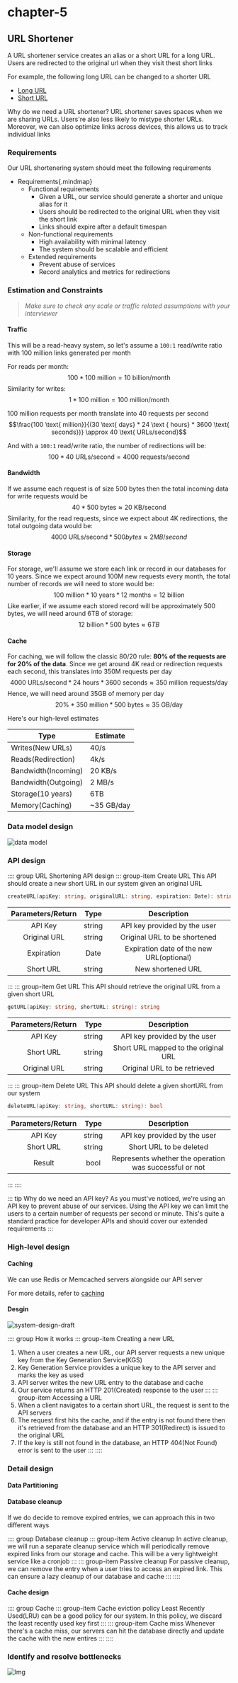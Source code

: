 # chapter-5

## URL Shortener

A URL shortener service creates an alias or a short URL for a long URL. Users are redirected to the original url when they visit thest short links

For example, the following long URL can be changed to a shorter URL
+ [Long URL](https://karanpratapsingh.com/courses/system-design/url-shortener)
+ [Short URL](https://bit.ly/3I71d3o)

Why do we need a URL shortener? URL shortener saves spaces when we are sharing URLs. Users're also less likely to mistype shorter URLs. Moreover, we can also optimize links across devices, this allows us to track individual links

### Requirements
Our URL shortenering system should meet the following requirements

+ Requirements{.mindmap}
    + Functional requirements
        + Given a URL, our service should generate a shorter and unique alias for it
        + Users should be redirected to the original URL when they visit the short link
        + Links should expire after a default timespan
    + Non-functional requirements
        + High availability with minimal latency
        + The system should be scalable and efficient
    + Extended requirements
        + Prevent abuse of services
        + Record analytics and metrics for redirections

### Estimation and Constraints

> *Make sure to check any scale or traffic related assumptions with your interviewer*
#### Traffic
This will be a read-heavy system, so let's assume a `100:1` read/write ratio with 100 million links generated per month

For reads per month:
$$100 * 100 \text{ million} = 10 \text{ billion/month}$$
Similarity for writes:
$$1 * 100 \text{ million} = 100 \text{ million/month}$$

100 million requests per month translate into 40 requests per second
$$\frac{100 \text{ million}}{(30 \text{ days} * 24 \text { hours} * 3600 \text{ seconds})} \approx 40 \text{ URLs/second}$$

And with a `100:1` read/write ratio, the number of redirections will be:
$$100 * 40 \text{ URLs/second} = 4000 \text{ requests/second}$$

#### Bandwidth
If we assume each request is of size 500 bytes then the total incoming data for write requests would be
$$40 * 500 \text{ bytes} \approx 20 \text{ KB/second}$$
Similarity, for the read requests, since we expect about 4K redirections, the total outgoing data would be:
$$4000 \text{ URLs/second} * 500 bytes \approx 2 MB/second$$

#### Storage
For storage, we'll assume we store each link or record in our databases for 10 years. Since we expect around 100M new requests every month, the total number of records we will need to store would be:
$$100 \text{ million} * 10 \text{ years} * 12 \text{ months} = 12 \text{ billion}$$
Like earlier, if we assume each stored record will be approximately 500 bytes, we will need around 6TB of storage:
$$12 \text{ billion}*500\text{ bytes} \approx 6TB$$

#### Cache
For caching, we will follow the classic 80/20 rule: **80% of the requests are for 20% of the data**. Since we get around 4K read or redirection requests each second, this translates into 350M requests per day
$$4000 \text{ URLs/second} * 24 \text { hours} * 3600 \text{ seconds} \approx 350 \text{ million requests/day}$$
Hence, we will need around 35GB of memory per day
$$20\% * 350 \text{ million} * 500 \text{ bytes} \approx 35 \text{ GB/day}$$

Here's our high-level estimates

| Type | Estimate |
| -- | -- |
| Writes(New URLs) | 40/s |
| Reads(Redirection) | 4k/s |
| Bandwidth(Incoming) | 20 KB/s |
| Bandwidth(Outgoing) | 2 MB/s |
| Storage(10 years) | 6TB |
| Memory(Caching) | ~35 GB/day |

### Data model design
![data model](./FILES/chapter-5.md/d63fd9e9.png)

### API design



:::: group URL Shortening API design
::: group-item Create URL
This API should create a new short URL in our system given an original URL
```go
createURL(apiKey: string, originalURL: string, expiration: Date): string
```
| Parameters/Return | Type | Description |
| :--: | :--: | :--: |
| API Key | string | API key provided by the user |
| Original URL | string | Original URL to be shortened |
| Expiration | Date | Expiration date of the new URL(optional) |
| Short URL | string | New shortened URL |
:::
::: group-item Get URL
This API should retrieve the original URL from a given short URL
```go
getURL(apiKey: string, shortURL: string): string
```
| Parameters/Return | Type | Description |
| :--: | :--: | :--: |
| API Key | string | API key provided by the user |
| Short URL | string | Short URL mapped to the original URL |
| Original URL | string | Original URL to be retrieved |
:::
::: group-item Delete URL
This API should delete a given shortURL from our system
```go
deleteURL(apiKey: string, shortURL: string): bool
```
| Parameters/Return | Type | Description |
| :--: | :--: | :--: |
| API Key | string | API key provided by the user |
| Short URL | string | Short URL to be deleted |
| Result | bool | Represents whether the operation was successful or not |
:::
::::

::: tip Why do we need an API key?
As you must've noticed, we're using an API key to prevent abuse of our services. Using the API key we can limit the users to a certain number of requests per second or minute. This's quite a standard practice for developer APIs and should cover our extended requirements
:::


### High-level design

#### Caching
We can use Redis or Memcached servers alongside our API server

For more details, refer to [caching](#Cache)

#### Desgin
![system-design-draft](./FILES/chapter-5.md/0de42359.png)

:::: group How it works
::: group-item Creating a new URL
1. When a user creates a new URL, our API server requests a new unique key from the Key Generation Service(KGS)
1. Key Generation Service provides a unique key to the API server and marks the key as used
1. API server writes the new URL entry to the database and cache
1. Our service returns an HTTP 201(Created) response to the user
:::
::: group-item Accessing a URL
1. When a client navigates to a certain short URL, the request is sent to the API servers
1. The request first hits the cache, and if the entry is not found there then it's retrieved from the database and an HTTP 301(Redirect) is issued to the original URL
1. If the key is still not found in the database, an HTTP 404(Not Found) error is sent to the user
:::
::::


### Detail design

#### Data Partitioning



#### Database cleanup
If we do decide to remove expired entries, we can approach this in two different ways

:::: group Database cleanup
::: group-item Active cleanup
In active cleanup, we will run a separate cleanup service which will periodically remove expired links from our storage and cache. This will be a very lightweight service like a cronjob
:::
::: group-item Passive cleanup
For passive cleanup, we can remove the entry when a user tries to access an expired link. This can ensure a lazy cleanup of our database and cache
:::
::::

#### Cache design
:::: group Cache
::: group-item Cache eviction policy
Least Recently Used(LRU) can be a good policy for our system. In this policy, we discard the least recently used key first
:::
::: group-item Cache miss
Whenever there's a cache miss, our servers can hit the database directly and update the cache with the new entires
:::
::::



### Identify and resolve bottlenecks

![Img](./FILES/chapter-5.md/6033aee7.png)